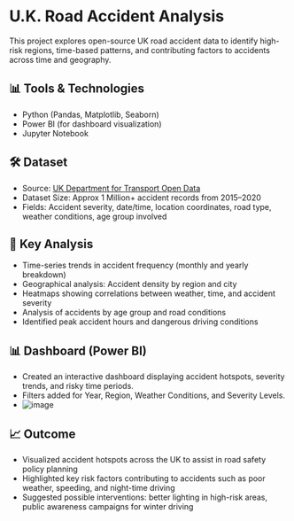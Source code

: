 # U.K. Road Accident Analysis

This project explores open-source UK road accident data to identify high-risk regions, time-based patterns, and contributing factors to accidents across time and geography.

## 📊 Tools & Technologies
- Python (Pandas, Matplotlib, Seaborn)
- Power BI (for dashboard visualization)
- Jupyter Notebook

## 🛠️ Dataset
- Source: [UK Department for Transport Open Data](https://data.gov.uk/dataset/road-accidents-safety-data)
- Dataset Size: Approx 1 Million+ accident records from 2015–2020
- Fields: Accident severity, date/time, location coordinates, road type, weather conditions, age group involved

## 🚀 Key Analysis
- Time-series trends in accident frequency (monthly and yearly breakdown)
- Geographical analysis: Accident density by region and city
- Heatmaps showing correlations between weather, time, and accident severity
- Analysis of accidents by age group and road conditions
- Identified peak accident hours and dangerous driving conditions

## 📊 Dashboard (Power BI)
- Created an interactive dashboard displaying accident hotspots, severity trends, and risky time periods.
- Filters added for Year, Region, Weather Conditions, and Severity Levels.
- ![image](https://github.com/user-attachments/assets/4e662a5d-6c77-444f-ba6a-09c531d935c0)


## 📈 Outcome
- Visualized accident hotspots across the UK to assist in road safety policy planning
- Highlighted key risk factors contributing to accidents such as poor weather, speeding, and night-time driving
- Suggested possible interventions: better lighting in high-risk areas, public awareness campaigns for winter driving


